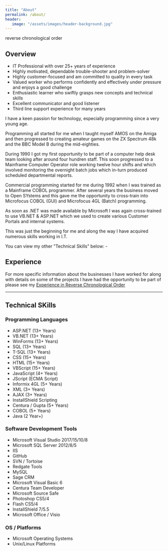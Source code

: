 ```yaml
---
title: "About"
permalink: /about/
header: 
   image: "/assets/images/header-background.jpg"
---
```


reverse chronological order

<h2>Overview</h2>
<ul>
  <li>IT Professional with over 25+ years of experience</li>
  <li>Highly motivated, dependable trouble-shooter and problem-solver</li>
  <li>Highly customer-focused and am committed to quality in every task</li>
  <li>Valued worker who performs confidently and effectively under pressure and enjoys a good challenge</li>
  <li>Enthusiastic learner who swiftly grasps new concepts and technical skills</li>
  <li>Excellent communicator and good listener</li>
  <li>Third line support experience for many years</li>
</ul>

<p>I have a keen passion for technology, especially programming since a very young age.</p>
<p>Programming all started for me when I taught myself AMOS on the Amiga and then progressed to creating amateur games on the ZX Spectrum 48k and the BBC Model B during the mid-eighties.</p>
<p>During 1990 I got my first opportunity to be part of a computer help desk team looking after around four hundren staff. This soon progressed to a Mainframe Computer Operator role working twelve hour shifts and which involved monitoring the overnight batch jobs which in-turn produced scheduled departmental reports.</p>
<p>Commercial programming started for me during 1992 when I was trained as a Mainframe COBOL programmer. After several years the business moved to Open SYstems and this gave me the opportunity to cross-train into Microfocus COBOL (GUI) and Microfocus 4GL (Batch) programming.</p>
<p>As soon as .NET was made available by Microsoft I was again cross-trained to use VB.NET & ASP.NET which we used to create various Customer Portals and internal systems.</p>
<p>This was just the beginning for me and along the way I have acquired numerous skills working in I.T.</p>
<p>You can view my other "Technical Skills" below: -</p>

<h2>Experience</h2>
<p>
For more specific information about the businesses I have worked for along with details on some of the projects I have had the opportunity to be part of please see my <a href="/experience/" target="_blank">Experience in Reverse Chronological Order</a>

<hr/>

<h2>Technical SKills</h2>
<h3>Programming Languages</h3>
<ul>
  <li>ASP.NET (13+ Years)</li>
  <li>VB.NET (13+ Years)</li>
  <li>WinForms (13+ Years)</li>
  <li>SQL (13+ Years)</li>
  <li>T-SQL (13+ Years)</li>
  <li>CSS (15+ Years)</li>
  <li>HTML (15+ Years)</li>
  <li>VBScript (15+ Years)</li>
  <li>JavaScript (4+ Years)</li>
  <li>JScript (ECMA Script)</li>
  <li>Informix 4GL (5+ Years)</li>
  <li>XML (3+ Years)</li>
  <li>AJAX (3+ Years)</li>
  <li>InstallShield Scripting</li>
  <li>Centura / Gupta (5+ Years)</li>
  <li>COBOL (5+ Years)</li>
  <li>Java (2 Year+)</li>
</ul>

<h3>Software Development Tools</h3>
<ul>
  <li>Microsoft Visual Studio 2017/15/10/8</li>
  <li>Microsoft SQL Server 2012/8/5</li>
  <li>IIS</li>
  <li>GitHub</li>
  <li>SVN / Tortoise</li>
  <li>Redgate Tools</li>
  <li>MySQL</li>
  <li>Sage CRM</li>
  <li>Microsoft Visual Basic 6</li>
  <li>Centura Team Developer</li>
  <li>Microsoft Source Safe</li>
  <li>Photoshop CS5/4</li>
  <li>Flash CS5/4</li>
  <li>InstallShield 7/5.5</li>  
  <li>Microsoft Office / Visio</li>  
</ul>

<h3>OS / Platforms</h3>
<ul>
  <li>Microsoft Operating Systems</li>
  <li>Unix/Linux Platforms</li>
</ul>

